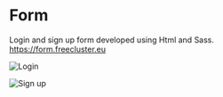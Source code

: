 # Form                                                                                                        
Login and sign up form developed using Html and Sass.                                               
https://form.freecluster.eu

![Login](https://user-images.githubusercontent.com/103287710/186887657-20ed3154-7020-42d7-b2d3-02dde5ecf967.jpg)

![Sign up](https://user-images.githubusercontent.com/103287710/186887448-0437eb54-68dc-4a2a-9793-8d29a7edc675.jpg)
